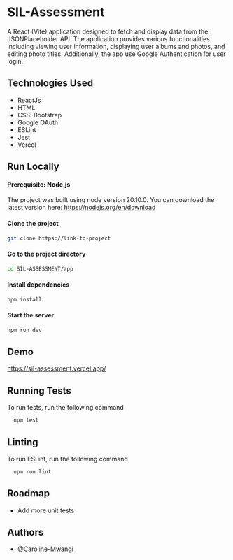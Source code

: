 # SIL-Assessment

A React (Vite) application designed to fetch and display data from the JSONPlaceholder API. The application provides various functionalities including viewing user information, displaying user albums and photos, and editing photo titles. Additionally, the app use Google Authentication for user login.


## Technologies Used

- ReactJs
- HTML
- CSS: Bootstrap
- Google OAuth
- ESLint
- Jest
- Vercel


## Run Locally

#### Prerequisite: Node.js

The project was built using node version 20.10.0.
You can download the latest version here: https://nodejs.org/en/download

#### Clone the project

```bash
git clone https://link-to-project
```

#### Go to the project directory

```bash
cd SIL-ASSESSMENT/app
```

#### Install dependencies

```bash
npm install
```

#### Start the server

```bash
npm run dev
```


## Demo

https://sil-assessment.vercel.app/


## Running Tests

To run tests, run the following command

```bash
  npm test
```

## Linting

To run ESLint, run the following command

```bash
  npm run lint
```
## Roadmap

- Add more unit tests


## Authors

- [@Caroline-Mwangi](https://github.com/Caroline-Mwangi)

